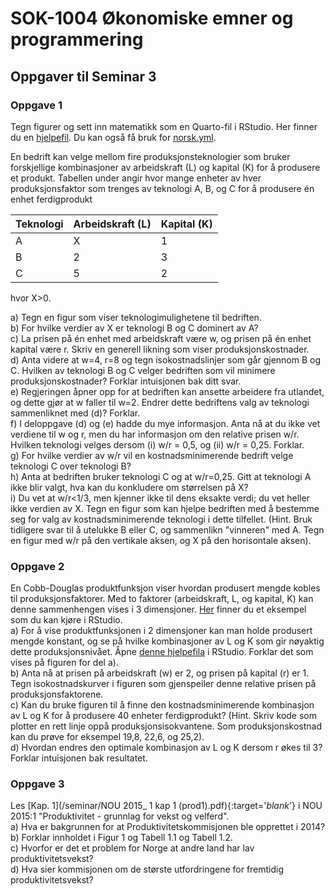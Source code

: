 # SOK-1004 Økonomiske emner og programmering

## Oppgaver til Seminar 3

### Oppgave 1
Tegn figurer og sett inn matematikk som en Quarto-fil i RStudio. Her finner du en [hjelpefil](/seminar/seminar_3_oppg_1_h23_hjelpefil.qmd). Du kan også få bruk for [norsk.yml](/norsk.yml).        

En bedrift kan velge mellom fire produksjonsteknologier som bruker forskjellige kombinasjoner av arbeidskraft (L) og kapital (K) for å produsere et produkt. 
Tabellen under angir hvor mange enheter av hver produksjonsfaktor som trenges av teknologi A, B, og C for å produsere én enhet ferdigprodukt

| Teknologi   | Arbeidskraft (L)   | Kapital (K)  | 
|----------------|----------------|-----------|
|A   | X                        | 1      | 
|B  | 2  | 3 | 
|C   | 5  | 2     | 

hvor X>0.

a) Tegn en figur som viser teknologimulighetene til bedriften.    
b) For hvilke verdier av X er teknologi B og C dominert av A?    
c) La prisen på én enhet med arbeidskraft være w, og prisen på én enhet kapital være r. Skriv en generell likning som viser produksjonskostnader.    
d) Anta videre at w=4, r=8 og tegn isokostnadslinjer som går gjennom B og C. Hvilken av teknologi B og C velger bedriften som vil minimere produksjonskostnader? Forklar intuisjonen bak ditt svar.    
e) Regjeringen åpner opp for at bedriften kan ansette arbeidere fra utlandet, og dette gjør at w faller til w=2. Endrer dette bedriftens valg av teknologi sammenliknet med (d)? Forklar.   
f) I deloppgave (d) og (e) hadde du mye informasjon. Anta nå at du ikke vet verdiene til w og r, men du har informasjon om den relative prisen w/r. Hvilken teknologi velges dersom (i) w/r = 0,5, og (ii) w/r = 0,25. Forklar.   
g) For hvilke verdier av w/r vil en kostnadsminimerende bedrift velge teknologi C over teknologi B?   
h) Anta at bedriften bruker teknologi C og at w/r=0,25. Gitt at teknologi A ikke blir valgt, hva kan du konkludere om størrelsen på X?   
i) Du vet at w/r<1/3, men kjenner ikke til dens eksakte verdi; du vet heller ikke verdien av X. Tegn en figur som kan hjelpe bedriften med å bestemme seg for valg av kostnadsminimerende teknologi i dette tilfellet. (Hint. Bruk tidligere svar til å utelukke B eller C, og sammenlikn "vinneren" med A. Tegn en figur med w/r på den vertikale aksen, og X på den horisontale aksen).  

### Oppgave 2

En Cobb-Douglas produktfunksjon viser hvordan produsert mengde kobles til produksjonsfaktorer. Med to faktorer (arbeidskraft, L, og kapital, K) kan denne sammenhengen vises i 3 dimensjoner. [Her](/rkode/F8_cobb_douglas_med_2_faktorer.R) finner du et eksempel som du kan kjøre i RStudio.          
a) For å vise produktfunksjonen i 2 dimensjoner kan man holde produsert mengde konstant, og se på hvilke kombinasjoner av L og K som gir nøyaktig dette produksjonsnivået. Åpne [denne hjelpefila](/seminar/seminar_3_oppg_2_h23_hjelpefil.qmd) i RStudio. Forklar det som vises på figuren for del a).                 
b) Anta nå at prisen på arbeidskraft (w) er 2, og prisen på kapital (r) er 1. Tegn isokostnadskurver i figuren som gjenspeiler denne relative prisen på produksjonsfaktorene.     
c) Kan du bruke figuren til å finne den kostnadsminimerende kombinasjon av L og K for å produsere 40 enheter ferdigprodukt? 
(Hint. Skriv kode som plotter en rett linje oppå produksjonsisokvantene. Som produksjonskostnad kan du prøve for eksempel 19,8, 22,6, og 25,2).   
d) Hvordan endres den optimale kombinasjon av L og K dersom r økes til 3? Forklar intuisjonen bak resultatet.

### Oppgave 3

Les [Kap. 1](/seminar/NOU 2015_ 1 kap 1 (prod1).pdf){:target='_blank_'} i NOU 2015:1 "Produktivitet - grunnlag for vekst og velferd".    
a) Hva er bakgrunnen for at Produktivitetskommisjonen ble opprettet i 2014?      
b) Forklar innholdet i Figur 1 og Tabell 1.1 og Tabell 1.2.   
c) Hvorfor er det et problem for Norge at andre land har lav produktivitetsvekst?   
d) Hva sier kommisjonen om de største utfordringene for fremtidig produktivitetsvekst?    





